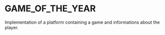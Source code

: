 # GAME_OF_THE_YEAR
Implementation of a platform containing a game and informations about the player.
